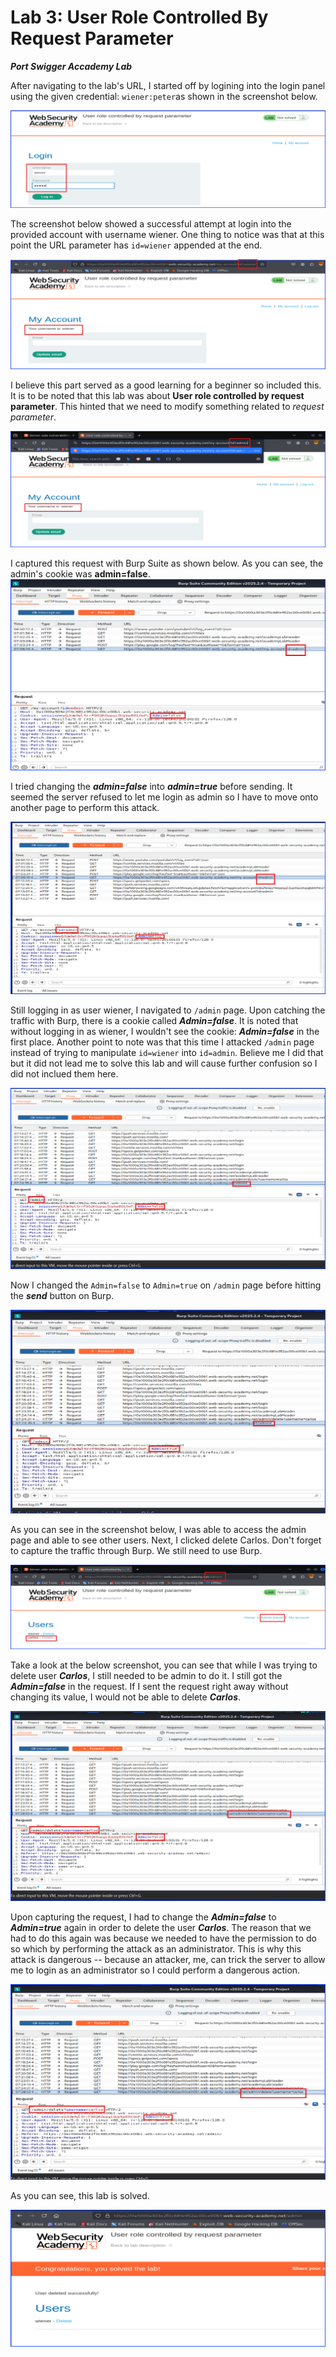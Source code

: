 # Lab 3: User Role Controlled By Request Parameter

***Port Swigger Accademy Lab***

After navigating to the lab's URL, I started off by logining into the login panel using the given credential: `wiener:peter`as shown in the screenshot below.

![LoginWithAGivenNormalUserCredential](Images/AccessControlLab4_1_LoginWithAGivenNormalUserCredential.png)

The screenshot below showed a successful attempt at login into the provided account with username wiener. One thing to notice was that at this point the URL parameter has `id=wiener` appended at the end.

![LoginAsNormalUser](Images/AccessControlLab4_4_LoginAsNormalUser.png)

I believe this part served as a good learning for a beginner so included this. It is to be noted that this lab was about **User role controlled by request parameter**. This hinted that we need to modify something related to *request parameter*.

![ChangedParameterID-toAdmin](Images/AccessControlLab4_5_ChangedParameterID-toAdmin.png)

I captured this request with Burp Suite as shown below.
As you can see, the admin's cookie was **admin=false**.
![CaptureTheTrafficAfterChangedParameterID-toAdminOnBurpAdminIsFalse](Images/AccessControlLab4_6_CaptureTheTrafficAfterChangedParameterID-toAdminOnBurpAdminIsFalse.png)

I tried changing the ***admin=false*** into ***admin=true*** before sending. It seemed the server refused to let me login as admin so I have to move onto another page to perform this attack.

![onBurpProxyAdminIsTrue](Images/AccessControlLab4_7_onBurpProxyAdminIsTrue.png)

Still logging in as user wiener, I navigated to `/admin` page. Upon catching the traffic with Burp, there is a cookie called ***Admin=false***. It is noted that without logging in as wiener, I wouldn't see the cookie: ***Admin=false*** in the first place. Another point to note was that this time I attacked `/admin` page instead of trying to manipulate `id=wiener` into `id=admin`. Believe me I did that but it did not lead me to solve this lab and will cause further confusion so I did not inclued them here.

![navigateToAdminPage](Images/AccessControlLab4_8_navigateToAdminPage.png)

Now I changed the `Admin=false` to `Admin=true` on `/admin` page before hitting the ***send*** button on Burp.

![changeAdminToTrue](Images/AccessControlLab4_9_changeAdminToTrue.png)

As you can see in the screenshot below, I was able to access the admin page and able to see other users. Next, I clicked delete Carlos. Don't forget to capture the traffic through Burp. We still need to use Burp.

![onAdminPage](Images/AccessControlLab4_10_onAdminPage.png)

Take a look at the below screenshot, you can see that while I was trying to delete user ***Carlos***, I still needed to be admin to do it. I still got the ***Admin=false*** in the request. If I sent the request right away without changing its value, I would not be able to delete ***Carlos***.

![AttemptToDeleteCarlosOnBurpAdminIsFalse](Images/AccessControlLab4_11_AttemptToDeleteCarlosOnBurpAdminIsFalse.png)

Upon capturing the request, I had to change the ***Admin=false*** to ***Admin=true*** again in order to delete the user ***Carlos***. The reason that we had to do this again was because we needed to have the permission to do so which by performing the attack as an administrator. This is why this attack is dangerous -- because an attacker, me, can trick the server to allow me to login as an administrator so I could perform a dangerous action.

![AttemptToDeleteCarlosOnBurpChangeAdminToTrue](Images/AccessControlLab4_12_AttemptToDeleteCarlosOnBurpChangeAdminToTrue.png)

As you can see, this lab is solved.

![LabSolved](Images/AccessControlLab4_13_LabSolved.png)
